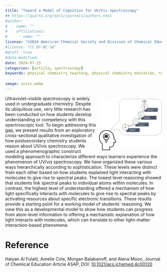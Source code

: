 ```yaml
---
title: "Toward a Model of Cognition for UV/Vis Spectroscopy"
## https://quarto.org/docs/journals/authors.html
#author:
#  - name: ""
#    affiliations:
#     - name: ""
license: "©2024 American Chemical Society and Division of Chemical Education, Inc."
#license: "CC BY-NC-SA"
#draft: true
#date-modified:
date: 2024-07-15
categories: [article, spectroscopy]
keywords: physical chemistry teaching, physical chemistry education, teaching resources, uv-vis spectroscopy, spectroscopy

image: uvvis.webp
---
```


<img src="uvvis.webp" width="40%" align="right" style="padding: 10px 0px 0px 10px;"/>

Ultraviolet–visible spectroscopy is widely used in undergraduate chemistry. Despite its ubiquitous use, very little research has been conducted on how students develop understanding or competency with this spectroscopic tool. To begin addressing this gap, we present results from an exploratory cross-sectional qualitative investigation of how postsecondary chemistry students reason about UV/vis spectroscopy. We used a phenomenographic construct modeling approach to characterize different ways learners experience the phenomenon of UV/vis spectroscopy. We have organized these various ways hierarchically according to sophistication. These levels were distinct from each other based on how students explained light interacting with molecules to give rise to spectral peaks. The lowest level reasoning showed that students link spectral peaks to individual atoms within molecules. In contrast, the highest level of understanding offered a mechanism of how light specifically interacts with molecules to give rise to spectral peaks by activating resources about specific electronic transitions. These results provide a starting point for a working model of students’ reasoning. We view this as a developmental model to show how students can progress from atom-level information to offering a mechanistic explanation of how light interacts with molecules, which can translate to other light–matter interaction-based phenomena.


# Reference

Haiyan Al Fulaiti, Amelie Cole, Morgan Balabanoff, and Alena Moon, Journal of Chemical Education Article ASAP, DOI: [10.1021/acs.jchemed.4c00120](https://doi.org/10.1021/acs.jchemed.4c00120)

